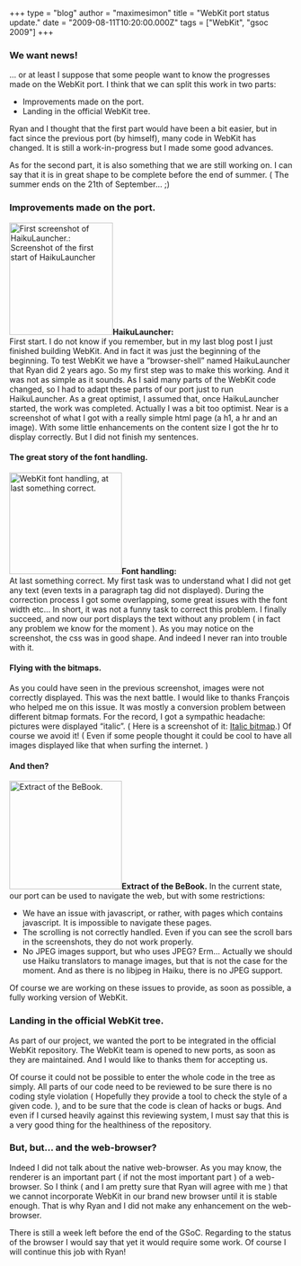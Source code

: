 +++
type = "blog"
author = "maximesimon"
title = "WebKit port status update."
date = "2009-08-11T10:20:00.000Z"
tags = ["WebKit", "gsoc 2009"]
+++

<h3>We want news!</h3>
… or at least I suppose that some people want to know the progresses made on the WebKit port.
I think that we can split this work in two parts:
<ul>
<li>Improvements made on the port.</li>
<li>Landing in the official WebKit tree.</li>
</ul>
Ryan and I thought that the first part would have been a bit easier, but in fact since the previous port (by himself), many code in WebKit has changed. It is still a work-in-progress but I made some good advances.

As for the second part, it is also something that we are still working on. I can say that it is in great shape to be complete before the end of summer. ( The summer ends on the 21th of September… ;)
<!--break-->
<h3>Improvements made on the port.</h3>
<span class="inline inline-left"><a href="/files/screenshots/HaikuLauncher.png" onclick="launch_popup(2708, 629, 684); return false;" target="_blank"><img src="/files/screenshots/HaikuLauncher.thumbnail.png" alt="First screenshot of HaikuLauncher.: Screenshot of the first start of HaikuLauncher" title="First screenshot of HaikuLauncher"  class="image image-thumbnail " width="184" height="200" /></a><span class="caption" style="width: 182px;"><strong>HaikuLauncher:</strong><br/>First start.</span></span>
I do not know if you remember, but in my last blog post I just finished building WebKit. And in fact it was just the beginning of the beginning.
To test WebKit we have a “browser-shell” named HaikuLauncher that Ryan did 2 years ago. So my first step was to make this working. And it was not as simple as it sounds. As I said many parts of the WebKit code changed, so I had to adapt these parts of our port just to run HaikuLauncher.
As a great optimist, I assumed that, once HaikuLauncher started, the work was completed. Actually I was a bit too optimist. Near is a screenshot of what I got with a really simple html page (a h1, a hr and an image). With some little enhancements on the content size I got the hr to display correctly. But I did not finish my sentences.
<br/>
<h4>The great story of the font handling.</h4>
<span class="inline inline-right"><a href="/files/screenshots/HaikuLauncher (with better font!).png" onclick="launch_popup(2710, 698, 630); return false;" target="_blank"><img src="/files/screenshots/HaikuLauncher (with better font!).thumbnail.png" alt="WebKit font handling, at last something correct." title="WebKit font handling, at last something correct."  class="image image-thumbnail " width="200" height="181" /></a><span class="caption"><strong>Font handling:</strong><br/>At last something correct.</span></span>
My first task was to understand what I did not get any text (even texts in a paragraph tag did not displayed).
During the correction process I got some overlapping, some great issues with the font width etc… In short, it was not a funny task to correct this problem.
I finally succeed, and now our port displays the text without any problem ( in fact any problem we know for the moment ). As you may notice on the screenshot, the css was in good shape. And indeed I never ran into trouble with it.
<br/>
<h4>Flying with the bitmaps.</h4>
As you could have seen in the previous screenshot, images were not correctly displayed. This was the next battle.
I would like to thanks François who helped me on this issue. It was mostly a conversion problem between different bitmap formats. For the record, I got a sympathic headache: pictures were displayed “italic”. ( Here is a screenshot of it: <a href=http://picasaweb.google.com/lh/photo/Ixx-Io8UeGY--fxhTROE1A?feat=directlink>Italic bitmap</a>.) Of course we avoid it! ( Even if some people thought it could be cool to have all images displayed like that when surfing the internet. )
<br/>
<h4>And then?</h4>
<span class="inline inline-left"><a href="/files/screenshots/Bebook scrot.png" onclick="launch_popup(2711, 697, 671); return false;" target="_blank"><img src="/files/screenshots/Bebook scrot.thumbnail.png" alt="Extract of the BeBook." title="Extract of the BeBook."  class="image image-thumbnail " width="200" height="193" /></a><span class="caption" style="width: 198px;"><strong>Extract of the BeBook.</strong></span></span>
In the current state, our port can be used to navigate the web, but with some restrictions:
<ul>
<li>We have an issue with javascript, or rather, with pages which contains javascript. It is impossible to navigate these pages.</li>
<li>The scrolling is not correctly handled. Even if you can see the scroll bars in the screenshots, they do not work properly.</li>
<li>No JPEG images support, but who uses JPEG? Erm… Actually we should use Haiku translators to manage images, but that is not the case for the moment. And as there is no libjpeg in Haiku, there is no JPEG support.</li>
</ul>
Of course we are working on these issues to provide, as soon as possible, a fully working version of WebKit.

<h3>Landing in the official WebKit tree.</h3>
As part of our project, we wanted the port to be integrated in the official WebKit repository. The WebKit team is opened to new ports, as soon as they are maintained. And I would like to thanks them for accepting us.

Of course it could not be possible to enter the whole code in the tree as simply. All parts of our code need to be reviewed to be sure there is no coding style violation ( Hopefully they provide a tool to check the style of a given code. ), and to be sure that the code is clean of hacks or bugs.
And even if I cursed heavily against this reviewing system, I must say that this is a very good thing for the healthiness of the repository. 

<h3>But, but… and the web-browser?</h3>
Indeed I did not talk about the native web-browser.
As you may know, the renderer is an important part ( if not the most important part ) of a web-browser. So I think ( and I am pretty sure that Ryan will agree with me ) that we cannot incorporate WebKit in our brand new browser until it is stable enough. That is why Ryan and I did not make any enhancement on the web-browser.

There is still a week left before the end of the GSoC. Regarding to the status of the browser I would say that yet it would require some work. Of course I will continue this job with Ryan!
